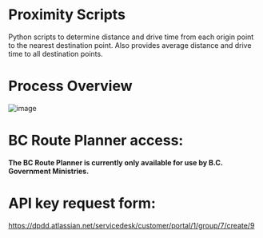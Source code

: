 # Proximity Scripts
Python scripts to determine distance and drive time from each origin point to the nearest destination point. Also provides average distance and drive time to all destination points.

# Process Overview
![image](https://github.com/user-attachments/assets/2e186f26-ca62-4a07-9c91-adabd3153df6)

# BC Route Planner access:
**The BC Route Planner is currently only available for use by B.C. Government Ministries.**

# API key request form:
https://dpdd.atlassian.net/servicedesk/customer/portal/1/group/7/create/9
